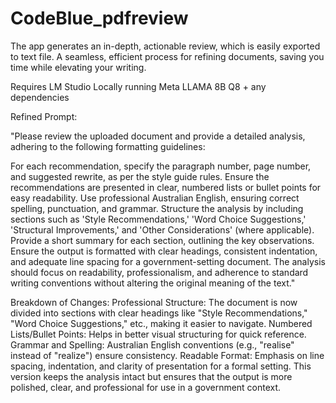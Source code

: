 # CodeBlue_pdfreview
The app generates an in-depth, actionable review, which is easily exported to text file. A seamless, efficient process for refining documents, saving you time while elevating your writing.

Requires LM Studio Locally running Meta LLAMA 8B Q8 + any dependencies

Refined Prompt:

"Please review the uploaded document and provide a detailed analysis, adhering to the following formatting guidelines:

For each recommendation, specify the paragraph number, page number, and suggested rewrite, as per the style guide rules.
Ensure the recommendations are presented in clear, numbered lists or bullet points for easy readability.
Use professional Australian English, ensuring correct spelling, punctuation, and grammar.
Structure the analysis by including sections such as 'Style Recommendations,' 'Word Choice Suggestions,' 'Structural Improvements,' and 'Other Considerations' (where applicable).
Provide a short summary for each section, outlining the key observations.
Ensure the output is formatted with clear headings, consistent indentation, and adequate line spacing for a government-setting document.
The analysis should focus on readability, professionalism, and adherence to standard writing conventions without altering the original meaning of the text."

Breakdown of Changes:
Professional Structure: The document is now divided into sections with clear headings like "Style Recommendations," "Word Choice Suggestions," etc., making it easier to navigate.
Numbered Lists/Bullet Points: Helps in better visual structuring for quick reference.
Grammar and Spelling: Australian English conventions (e.g., "realise" instead of "realize") ensure consistency.
Readable Format: Emphasis on line spacing, indentation, and clarity of presentation for a formal setting.
This version keeps the analysis intact but ensures that the output is more polished, clear, and professional for use in a government context.
